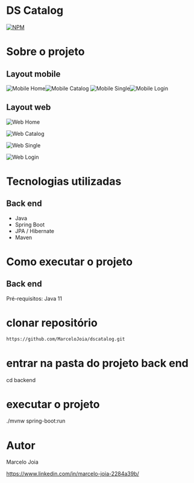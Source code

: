 # DS Catalog 
[![NPM](https://img.shields.io/npm/l/react)](https://github.com/MarceloJoia/dscatalog/blob/main/LICENSE)

# Sobre o projeto



## Layout mobile
![Mobile Home](https://github.com/MarceloJoia/dscatalog/blob/main/assets/ds-catalog-9-home.png)![Mobile Catalog](https://github.com/MarceloJoia/dscatalog/blob/main/assets/ds-catalog-10-catalog.png)
![Mobile Single](https://github.com/MarceloJoia/dscatalog/blob/main/assets/ds-catalog-11-single.png)![Mobile Login](https://github.com/MarceloJoia/dscatalog/blob/main/assets/ds-catalog-12-login.png)

## Layout web
![Web Home](https://github.com/MarceloJoia/dscatalog/blob/main/assets/ds-catalog-1-home.jpg)

![Web Catalog](https://github.com/MarceloJoia/dscatalog/blob/main/assets/ds-catalog-2-catalog.jpg)

![Web Single](https://github.com/MarceloJoia/dscatalog/blob/main/assets/ds-catalog-3-single.jpg)

![Web Login](https://github.com/MarceloJoia/dscatalog/blob/main/assets/ds-catalog-4-login.jpg)


# Tecnologias utilizadas
## Back end
- Java
- Spring Boot
- JPA / Hibernate
- Maven


# Como executar o projeto

## Back end
Pré-requisitos: Java 11


# clonar repositório

```bash
https://github.com/MarceloJoia/dscatalog.git
```

# entrar na pasta do projeto back end
cd backend

# executar o projeto
./mvnw spring-boot:run


# Autor

Marcelo Joia

https://www.linkedin.com/in/marcelo-joia-2284a39b/



